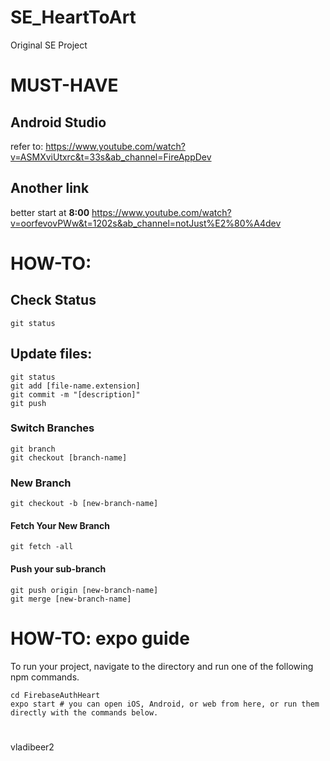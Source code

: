 # SE_HeartToArt
Original SE Project

# MUST-HAVE
## Android Studio
refer to: https://www.youtube.com/watch?v=ASMXviUtxrc&t=33s&ab_channel=FireAppDev 
## Another link 
better start at **8:00** https://www.youtube.com/watch?v=oorfevovPWw&t=1202s&ab_channel=notJust%E2%80%A4dev

# HOW-TO: 

## Check Status
``` 
git status
```

## Update files:
```
git status
git add [file-name.extension]
git commit -m "[description]"
git push
```

### Switch Branches
```
git branch
git checkout [branch-name]
```

### New Branch
```
git checkout -b [new-branch-name]
```
#### Fetch Your New Branch
```
git fetch -all
```

#### Push your sub-branch
```
git push origin [new-branch-name]
git merge [new-branch-name]

```

# HOW-TO: expo guide
To run your project, navigate to the directory and run one of the following npm commands.
```
cd FirebaseAuthHeart
expo start # you can open iOS, Android, or web from here, or run them directly with the commands below.
```
#

vladibeer2


